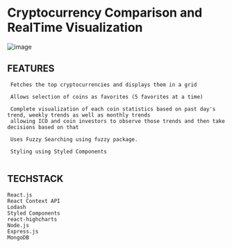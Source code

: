 # Cryptocurrency Comparison and RealTime Visualization  

![image](https://user-images.githubusercontent.com/31117403/52914165-21f63e00-32eb-11e9-8af2-7c4ae87b4c4b.png)


## FEATURES
```
 Fetches the top cryptocurrencies and displays them in a grid 
 
 Allows selection of coins as favorites (5 favorites at a time) 
 
 Complete visualization of each coin statistics based on past day's trend, weekly trends as well as monthly trends
 allowing ICO and coin investors to observe those trends and then take decisions based on that 
 
 Uses Fuzzy Searching using fuzzy package. 
 
 Styling using Styled Components
 
```
## TECHSTACK 
```
React.js
React Context API 
Lodash 
Styled Components 
react-highcharts
Node.js
Express.js
MongoDB 
```
